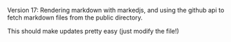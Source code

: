 Version 17:
Rendering markdown with markedjs, and using the github api to fetch
markdown files from the public directory.

This should make updates pretty easy (just modify the file!)
